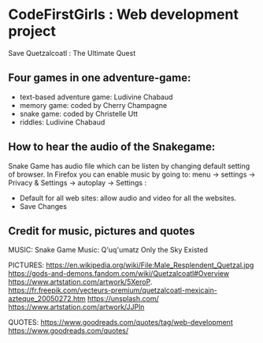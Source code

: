 # CodeFirstGirls : Web development project
Save Quetzalcoatl : The Ultimate Quest

## Four games in one adventure-game: 
  - text-based adventure game: Ludivine Chabaud
  - memory game: coded by Cherry Champagne
  - snake game: coded by Christelle Utt
  - riddles: Ludivine Chabaud


## How to hear the audio of the Snakegame:
Snake Game has audio file which can be listen by changing default setting of browser.
In Firefox you can enable music by going to:
  menu -> settings -> Privacy & Settings -> autoplay -> Settings :
  - Default for all web sites: allow audio and video for all the websites. 
  - Save Changes

## Credit for music, pictures and quotes 
MUSIC: 
Snake Game Music: Q'uq'umatz Only the Sky Existed

PICTURES:
https://en.wikipedia.org/wiki/File:Male_Resplendent_Quetzal.jpg
https://gods-and-demons.fandom.com/wiki/Quetzalcoatl#Overview
https://www.artstation.com/artwork/5XeroP.
https://fr.freepik.com/vecteurs-premium/quetzalcoatl-mexicain-azteque_20050272.htm
https://unsplash.com/
https://www.artstation.com/artwork/JJPln

QUOTES:
https://www.goodreads.com/quotes/tag/web-development
https://www.goodreads.com/quotes/
